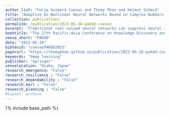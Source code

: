 ```yaml
---
author_list: "Felip Guimerà Cuevas and Thomy Phan and Helmut Schmid"
title: "Adaptive Bi-Nonlinear Neural Networks Based on Complex Numbers with Weights Constrained along the Unit Circle"
collection: publications
permalink: /publication/2023-05-28-pakdd-cuevas
excerpt: 'Traditional real-valued neural networks can suppress neural inputs by setting the weights to zero or overshadow other inputs by using extreme weight values. Large network weights are undesirable because they may cause network instability and lead to exploding gradients. To penalize such large weights, adequate regularization is typically required. This work presents a feed-forward and convolutional layer architecture that constrains weights along the unit circle such that neural connections can never be eliminated or suppressed by weights, ensuring that no incoming information is lost by dying neurons. The neural network's decision boundaries are redefined by expressing model weights as angles of phase rotations and layer inputs as amplitude modulations, with trainable weights always remaining within a fixed range. The approach can be quickly and readily integrated into existing layers while preserving the model architecture of the original network. The classification performance was tested and assessed on basic computer vision data sets using ShuffleNetv2, ResNet18, and GoogLeNet at high learning rates.'
booktitle: "The 27th Pacific-Asia Conference on Knowledge Discovery and Data Mining"
venue_short: "PAKDD"
date: "2023-05-28"
bibtexid: "cuevasPAKDD2023"
paperurl: "https://thomyphan.github.io/publication/2023-05-28-pakdd-cuevas"
keywords: "deep learning"
publisher: "Springer"
venuelocation: "Osaka, Japan"
research_emergence: "False"
research_resilience : "False"
research_dependability : "False"
research_marl : "False"
research_planning : "False"
#layout: archive
---
```


{% include base_path %}

